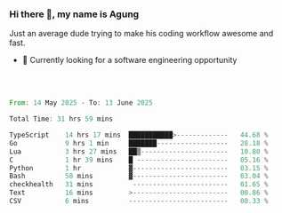 ### Hi there 👋, my name is Agung
Just an average dude trying to make his coding workflow awesome and fast.

<!--
**agungfir98/agungfir98** is a ✨ _special_ ✨ repository because its `README.md` (this file) appears on your GitHub profile.
-->

- 🔭 Currently looking for a software engineering opportunity
<br/>
<br/>
<!--START_SECTION:waka-->

```rust
From: 14 May 2025 - To: 13 June 2025

Total Time: 31 hrs 59 mins

TypeScript    14 hrs 17 mins  ███████████>-------------   44.68 %
Go            9 hrs 1 min     ███████------------------   28.18 %
Lua           3 hrs 27 mins   ██▒----------------------   10.80 %
C             1 hr 39 mins    █ -----------------------   05.16 %
Python        1 hr            ▓------------------------   03.15 %
Bash          58 mins         ▓------------------------   03.04 %
checkhealth   31 mins          ------------------------   01.65 %
Text          16 mins         >------------------------   00.86 %
CSV           6 mins          -------------------------   00.33 %
```

<!--END_SECTION:waka-->
